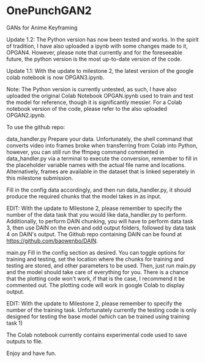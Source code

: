 # OnePunchGAN2
GANs for Anime Keyframing

Update 1.2: The Python version has now been tested and works. In the spirit of tradition, I have also uploaded a ipynb with some changes made to it, OPGAN4. However, please note that currently and for the foreseeable future, the python version is the most up-to-date version of the code.

Update 1.1: With the update to milestone 2, the latest version of the google colab notebook is now OPGAN3.ipynb.

Note: The Python version is currently untested, as such, I have also uploaded the original Colab Notebook OPGAN.ipynb used to train and test the model for reference, though it is significantly messier. For a Colab notebook version of the code, please refer to the also uploaded OPGAN2.ipynb.

To use the github repo:

data_handler.py
Prepare your data. Unfortunately, the shell command that converts video into frames broke when transferring from Colab into Python, however, you can still run the ffmpeg command commented in data_handler.py via a terminal to execute the conversion, remember to fill in the placeholder variable names with the actual file name and locations. Alternatively, frames are available in the dataset that is linked seperately in this milestone submission.

Fill in the config data accordingly, and then run data_handler.py, it should produce the required chunks that the model takes in as input.

EDIT: With the update to Milestone 2, please remember to specify the number of the data task that you would like data_handler.py to perform. Additionally, to perform DAIN chunking, you will have to perform data task 3, then use DAIN on the even and odd output folders, followed by data task 4 on DAIN's output. The Github repo containing DAIN can be found at https://github.com/baowenbo/DAIN.

main.py
Fill in the config section as desired. You can toggle options for training and testing, set the location where the chunks for training and testing are stored, and other parameters to be used. Then, just run main.py and the model should take care of everything for you. There is a chance that the plotting code won't work, if that is the case, I recommend it be commented out. The plotting code will work in google Colab to display output.

EDIT: With the update to Milestone 2, please remember to specify the number of the training task. Unfortunately currently the testing code is only designed for testing the base model (which can be trained using training task 1)

The Colab notebook currently contains experimental code used to save outputs to file.

Enjoy and have fun.
